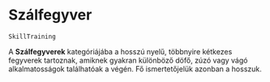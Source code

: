 # Szálfegyver

`SkillTraining`

A **Szálfegyverek** kategóriájába a hosszú nyelű, többnyire kétkezes fegyverek tartoznak, amiknek gyakran különböző döfő, zúzó vagy vágó alkalmatosságok találhatóak a végén. Fő ismertetőjelük azonban a hosszuk.